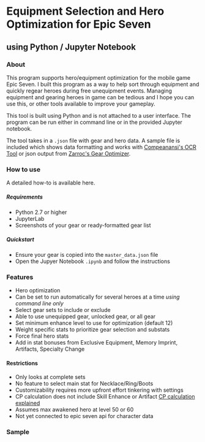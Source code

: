 # Equipment Selection and Hero Optimization for Epic Seven 
## using Python / Jupyter Notebook

### About

This program supports hero/equipment optimization for the mobile game Epic Seven.  I built this program as a way to help sort through equipment and quickly regear heroes during free unequipment events.  Managing equipment and gearing heroes in game can be tedious and I hope you can use this, or other tools available to improve your gameplay.

This tool is built using Python and is not attached to a user interface.  The program can be run either in command line or in the provided Jupyter notebook.

The tool takes in a `.json` file with gear and hero data.  A sample file is included which shows data formatting and works with [Compeanansi's OCR Tool](https://github.com/compeanansi/epic7) or json output from [Zarroc's Gear Optimizer](https://github.com/Zarroc2762/E7-Gear-Optimizer).

### How to use

A detailed how-to is available here.  

##### Requirements
- Python 2.7 or higher
- JupyterLab
- Screenshots of your gear or ready-formatted gear list

##### Quickstart
- Ensure your gear is copied into the `master_data.json` file
- Open the Jupyer Notebook `.ipynb` and follow the instructions

### Features
- Hero optimization
- Can be set to run automatically for several heroes at a time _using command line only_
- Select gear sets to include or exclude
- Able to use unequipped gear, unlocked gear, or all gear 
- Set minimum enhance level to use for optimization (default 12)
- Weight specific stats to prioritize gear selection and substats
- Force final hero stats
- Add in stat bonuses from Exclusive Equipment, Memory Imprint, Artifacts, Specialty Change

#### Restrictions
- Only looks at complete sets
- No feature to select main stat for Necklace/Ring/Boots
- Customizability requires more upfront effort tinkering with settings
- CP calculation does not include Skill Enhance or Artifact [CP calculation explained](https://www.reddit.com/r/EpicSeven/comments/dvdfqp/guide_combat_power_calculation/)
- Assumes max awakened hero at level 50 or 60
- Not yet connected to epic seven api for character data

### Sample
